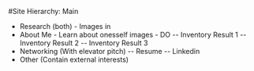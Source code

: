 #Site Hierarchy:
Main
- Research (both) - Images in
- About Me - Learn about onesself images - DO
 -- Inventory Result 1
 -- Inventory Result 2
 -- Inventory Result 3
- Networking (With elevator pitch)
 -- Resume
 -- Linkedin
- Other (Contain external interests)

